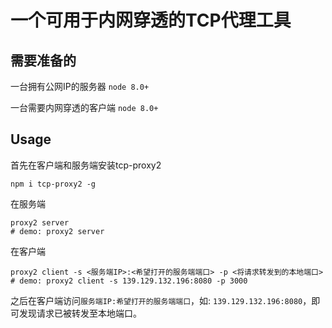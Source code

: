 # 一个可用于内网穿透的TCP代理工具

## 需要准备的

一台拥有公网IP的服务器 `node 8.0+`

一台需要内网穿透的客户端 `node 8.0+`

## Usage

首先在客户端和服务端安装tcp-proxy2

```shell
npm i tcp-proxy2 -g
```

在服务端

```shell
proxy2 server
# demo: proxy2 server
```

在客户端

```shell
proxy2 client -s <服务端IP>:<希望打开的服务端端口> -p <将请求转发到的本地端口>
# demo: proxy2 client -s 139.129.132.196:8080 -p 3000  
```

之后在客户端访问`服务端IP:希望打开的服务端端口`，如: `139.129.132.196:8080`，即可发现请求已被转发至本地端口。
